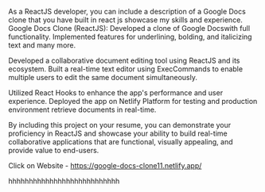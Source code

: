 As a ReactJS developer, you can include a description of a Google Docs clone that you have built in react js showcase my skills and experience. 
Google Docs Clone (ReactJS):
Developed a clone of Google Docswith full functionality.
Implemented features for underlining, bolding, and italicizing text and many more.

Developed a collaborative document editing tool using ReactJS and its ecosystem.
Built a real-time text editor using ExecCommands to enable multiple users to edit the same document simultaneously.

Utilized React Hooks to enhance the app's performance and user experience.
Deployed the app on Netlify Platform for testing and production environment retrieve documents in real-time.

By including this project on your resume, you can demonstrate your proficiency in ReactJS and showcase your ability to build real-time collaborative applications that are functional, visually appealing, and provide value to end-users.

Click on Website - https://google-docs-clone11.netlify.app/


hhhhhhhhhhhhhhhhhhhhhhhhhhh
